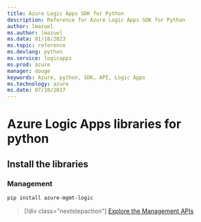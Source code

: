 ```yaml
---
title: Azure Logic Apps SDK for Python
description: Reference for Azure Logic Apps SDK for Python
author: lmazuel
ms.author: lmazuel
ms.data: 01/18/2023
ms.topic: reference
ms.devlang: python
ms.service: logicapps
ms.prod: azure
manager: douge
keywords: Azure, python, SDK, API, Logic Apps
ms.technology: azure
ms.date: 07/10/2017
---
```

# Azure Logic Apps libraries for python

## Install the libraries


### Management

```bash
pip install azure-mgmt-logic
```
> [!div class="nextstepaction"]
> [Explore the Management APIs](/python/api/overview/azure/logicapps/management)